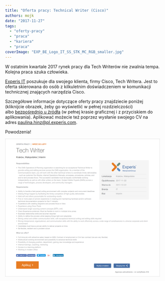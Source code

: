 ```yaml
---
title: "Oferta pracy: Technical Writer (Cisco)"
authors: mojk
date: "2017-11-27"
tags:
  - "oferty-pracy"
  - "praca"
  - "kariera"
  - "praca"
coverImage: "EXP_BE_Logo_IT_SS_STK_MC_RGB_smaller.jpg"
---
```


W ostatnim kwartale 2017 rynek pracy dla Tech Writerów nie zwalnia tempa.
Kolejna praca szuka człowieka.

<!--truncate-->

[Experis IT](http://www.experis.pl/) poszukuje dla swojego klienta, firmy Cisco,
Tech Writera. Jest to oferta skierowana do osób z kilkuletnim doświadczeniem w
komunikacji technicznej znających narzędzia Cisco.

Szczegółowe informacje dotyczące oferty pracy znajdziecie poniżej (kliknijcie
obrazek, żeby go wyświetlić w pełnej rozdzielczości)
albo [bezpośrednio u źródła](http://www.experis.pl/szukaj-pracy/oferty-pracy/?ad_name=tech-writer&ad_id=MTQ0MzgzXzBfMTE5Mg==_0) (w
pełnej krasie graficznej i z przyciskiem do aplikowania). Aplikować możecie też
poprzez wysłanie swojego CV na
adres [paulina.hinz@pl.experis.com](mailto:paulina.hinz@pl.experis.com).

Powodzenia!

[![Oferta Tech Writer Cisco Experis IT](images/cisco_experis_tech_writer.png)](http://techwriter.pl/wp-content/uploads/2017/11/cisco_experis_tech_writer.png)
